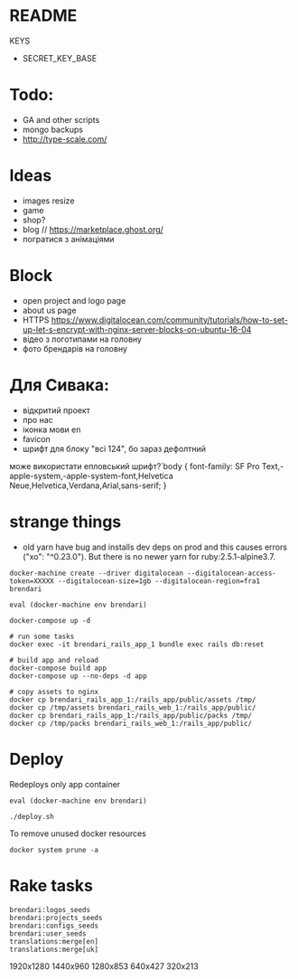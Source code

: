 # README

KEYS
* SECRET_KEY_BASE


# Todo:
* GA and other scripts
* mongo backups
* http://type-scale.com/

# Ideas
* images resize
* game
* shop?
* blog // https://marketplace.ghost.org/
* погратися з анімаціями

# Block
* open project and logo page
* about us page
* HTTPS https://www.digitalocean.com/community/tutorials/how-to-set-up-let-s-encrypt-with-nginx-server-blocks-on-ubuntu-16-04
* відео з логотипами на головну
* фото брендарів на головну

# Для Сивака:
- відкритий проект
- про нас
- іконка мови en
- favicon
- шрифт для блоку "всі 124", бо зараз дефолтний

може використати епловський шрифт?́
body {
font-family: SF Pro Text,-apple-system,-apple-system-font,Helvetica Neue,Helvetica,Verdana,Arial,sans-serif;
}

# strange things
* old yarn have bug and installs dev deps on prod and this causes errors ("xo": "^0.23.0"). But there is no newer yarn for ruby:2.5.1-alpine3.7.


```
docker-machine create --driver digitalocean --digitalocean-access-token=XXXXX --digitalocean-size=1gb --digitalocean-region=fra1 brendari

eval (docker-machine env brendari)

docker-compose up -d

# run some tasks
docker exec -it brendari_rails_app_1 bundle exec rails db:reset

# build app and reload
docker-compose build app
docker-compose up --no-deps -d app

# copy assets to nginx
docker cp brendari_rails_app_1:/rails_app/public/assets /tmp/
docker cp /tmp/assets brendari_rails_web_1:/rails_app/public/
docker cp brendari_rails_app_1:/rails_app/public/packs /tmp/
docker cp /tmp/packs brendari_rails_web_1:/rails_app/public/

```

# Deploy
Redeploys only app container
```
eval (docker-machine env brendari)

./deploy.sh
```

To remove unused docker resources
```
docker system prune -a
```

# Rake tasks
```
brendari:logos_seeds
brendari:projects_seeds
brendari:configs_seeds
brendari:user_seeds
translations:merge[en]
translations:merge[uk]
```

1920x1280
1440x960
1280x853
640x427
320x213

